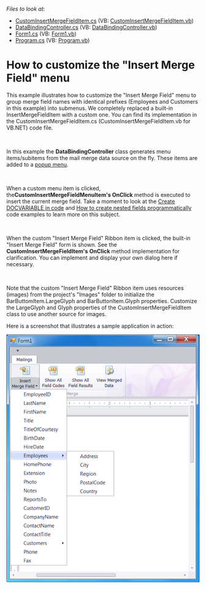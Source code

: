 <!-- default file list -->
*Files to look at*:

* [CustomInsertMergeFieldItem.cs](./CS/CustomInsertMergeFieldItem.cs) (VB: [CustomInsertMergeFieldItem.vb](./VB/CustomInsertMergeFieldItem.vb))
* [DataBindingController.cs](./CS/DataBindingController.cs) (VB: [DataBindingController.vb](./VB/DataBindingController.vb))
* [Form1.cs](./CS/Form1.cs) (VB: [Form1.vb](./VB/Form1.vb))
* [Program.cs](./CS/Program.cs) (VB: [Program.vb](./VB/Program.vb))
<!-- default file list end -->
# How to customize the "Insert Merge Field" menu


<p>This example illustrates how to customize the "Insert Merge Field" menu to group merge field names with identical prefixes (Employees and Customers in this example) into submenus. 
We completely replaced a built-in InsertMergeFieldItem with a custom one. You can find its implementation in the CustomInsertMergeFieldItem.cs (CustomInsertMergeFieldItem.vb for VB.NET) code file. </p>
 
<p>In this example the <strong>DataBindingController </strong>class generates menu items/subitems from the mail merge data source on the fly.
These items are added to a <a href="http://documentation.devexpress.com/#WindowsForms/clsDevExpressXtraBarsPopupMenutopic"><u>popup menu</u></a>. </p>
 
<p>When a custom menu item is clicked, the<strong>CustomInsertMergeFieldMenuItem</strong><strong>'s</strong><strong> </strong><strong>OnClick</strong> method is executed to insert the current merge field.
Take a moment to look at the <a href="https://www.devexpress.com/Support/Center/p/Q327983">Create DOCVARIABLE in code</a> and <a href="https://www.devexpress.com/Support/Center/p/E4004">How to create nested fields programmatically</a> code examples to learn more on this subject. </p>
 
<p>When the custom "Insert Merge Field" Ribbon item is clicked, the built-in "Insert Merge Field" form is shown. See the <strong>CustomInsertMergeFieldItem</strong><strong>'s</strong> <strong>OnClick </strong>method implementation for clarification.
You can implement and display your own dialog here if necessary. </p>
 
<p>Note that the custom "Insert Merge Field" Ribbon item uses resources (images) from the project's "Images" folder to initialize the BarButtomItem.LargeGlyph and BarButtonItem.Glyph properties. Customize the LargeGlyph and Glyph properties of the CustomInsertMergeFieldItem class to use another source for images. </p>

<p>Here is a screenshot that illustrates a sample application in action:</p><p><img src="https://raw.githubusercontent.com/DevExpress-Examples/how-to-customize-the-insert-merge-field-menu-e4177/13.1.4+/media/4c2ca3c3-807f-41d3-8934-88fe103f4b80.png"></p>

<br/>



